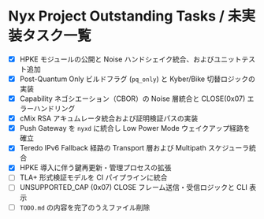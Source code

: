 # Nyx Project Outstanding Tasks / 未実装タスク一覧

- [x] HPKE モジュールの公開と Noise ハンドシェイク統合、およびユニットテスト追加
- [x] Post-Quantum Only ビルドフラグ (`pq_only`) と Kyber/Bike 切替ロジックの実装
- [x] Capability ネゴシエーション（CBOR）の Noise 層統合と CLOSE(0x07) エラーハンドリング
- [x] cMix RSA アキュムレータ統合および証明検証パスの実装
- [x] Push Gateway を `nyxd` に統合し Low Power Mode ウェイクアップ経路を確立
- [x] Teredo IPv6 Fallback 経路の Transport 層および Multipath スケジューラ統合
- [x] HPKE 導入に伴う鍵再更新・管理プロセスの拡張
- [ ] TLA+ 形式検証モデルを CI パイプラインに統合
- [ ] UNSUPPORTED_CAP (0x07) CLOSE フレーム送信・受信ロジックと CLI 表示
- [ ] `TODO.md` の内容を完了のうえファイル削除 